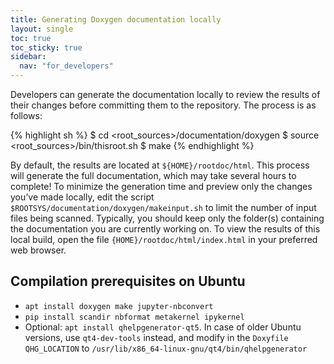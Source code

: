 ```yaml
---
title: Generating Doxygen documentation locally
layout: single
toc: true
toc_sticky: true
sidebar:
  nav: "for_developers"
---
```


Developers can generate the documentation locally to review the results of their changes
before committing them to the repository. The process is as follows:

{% highlight sh %}
$ cd <root_sources>/documentation/doxygen
$ source <root_sources>/bin/thisroot.sh
$ make
{% endhighlight %}

By default, the results are located at `${HOME}/rootdoc/html`. This process will generate
the full documentation, which may take several hours to complete! To minimize the generation
time and preview only the changes you’ve made locally, edit the script
`$ROOTSYS/documentation/doxygen/makeinput.sh` to limit the number of input files being scanned.
Typically, you should keep only the folder(s) containing the documentation you are
currently working on. To view the results of this local build, open the file
`{HOME}/rootdoc/html/index.html` in your preferred web browser.

## Compilation prerequisites on Ubuntu
- `apt install doxygen make jupyter-nbconvert`
- `pip install scandir nbformat metakernel ipykernel`
- Optional: `apt install qhelpgenerator-qt5`. In case of older Ubuntu versions, use `qt4-dev-tools`
instead, and modify in the `Doxyfile` `QHG_LOCATION` to
`/usr/lib/x86_64-linux-gnu/qt4/bin/qhelpgenerator`
